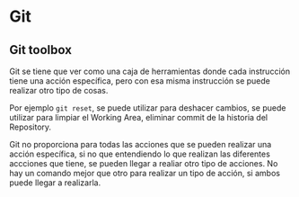 # Git

## Git toolbox

Git se tiene que ver como una caja de herramientas donde cada instrucción tiene una acción específica, pero con esa misma instrucción se puede realizar otro tipo de cosas.

Por ejemplo `git reset`, se puede utilizar para deshacer cambios, se puede utilizar para limpiar el Working Area, eliminar commit de la historia del Repository.

Git no proporciona para todas las acciones que se pueden realizar una acción específica, si no que entendiendo lo que realizan las diferentes accciones que tiene, se pueden llegar a realiar otro tipo de acciones. No hay un comando mejor que otro para realizar un tipo de acción, si ambos puede llegar a realizarla.